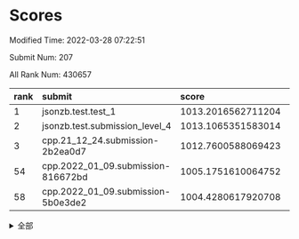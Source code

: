 # Scores

Modified Time: 2022-03-28 07:22:51

Submit Num: 207

All Rank Num: 430657

| rank |               submit               |       score        |       sigma        | pk_num |
| :--- | :--------------------------------- | :----------------- | :----------------- | :----- |
| 1    | jsonzb.test.test_1                 | 1013.2016562711204 | 0.7932206058751239 | 8320   |
| 2    | jsonzb.test.submission_level_4     | 1013.1065351583014 | 0.8084093706474451 | 8322   |
| 3    | cpp.21_12_24.submission-2b2ea0d7   | 1012.7600588069423 | 0.800144597263104  | 8320   |
| 54   | cpp.2022_01_09.submission-816672bd | 1005.1751610064752 | 0.7281869314547813 | 8323   |
| 58   | cpp.2022_01_09.submission-5b0e3de2 | 1004.4280617920708 | 0.7068190033176333 | 8324   |


<details>
<summary>全部</summary>

| rank |                 submit                 |       score        |       sigma        | pk_num |
| :--- | :------------------------------------- | :----------------- | :----------------- | :----- |
| 1    | jsonzb.test.test_1                     | 1013.2016562711204 | 0.7932206058751239 | 8320   |
| 2    | jsonzb.test.submission_level_4         | 1013.1065351583014 | 0.8084093706474451 | 8322   |
| 3    | cpp.21_12_24.submission-2b2ea0d7       | 1012.7600588069423 | 0.800144597263104  | 8320   |
| 4    | gobigger.level_3.submission_level_3_33 | 1012.3803724220269 | 0.8341829313957105 | 8322   |
| 5    | gobigger.level_3.submission_level_3_48 | 1011.614354776469  | 0.7891975704773438 | 8320   |
| 6    | gobigger.level_3.submission_level_3_10 | 1011.4544213497885 | 0.7671856022860353 | 8319   |
| 7    | gobigger.level_3.submission_level_3_22 | 1011.3320386894669 | 0.8084877236764888 | 8321   |
| 8    | gobigger.level_3.submission_level_3_47 | 1011.0106109367065 | 0.7555838947817896 | 8325   |
| 9    | gobigger.level_3.submission_level_3_11 | 1010.9554923807912 | 0.7780019616391414 | 8319   |
| 10   | gobigger.level_3.submission_level_3_43 | 1010.9215478278778 | 0.7445861553855073 | 8325   |
| 11   | gobigger.level_3.submission_level_3_0  | 1010.9072630741397 | 0.7809551115316079 | 8315   |
| 12   | gobigger.level_3.submission_level_3_44 | 1010.8578228396175 | 0.7591129224142268 | 8319   |
| 13   | gobigger.level_3.submission_level_3_27 | 1010.8352048234851 | 0.7641255965861914 | 8323   |
| 14   | gobigger.level_3.submission_level_3_19 | 1010.8337960196477 | 0.7582493360408419 | 8323   |
| 15   | gobigger.level_3.submission_level_3_1  | 1010.8200927342037 | 0.7824127444414154 | 8323   |
| 16   | gobigger.level_3.submission_level_3_39 | 1010.8173639197339 | 0.7523420295384983 | 8328   |
| 17   | gobigger.level_3.submission_level_3_31 | 1010.6795084127244 | 0.7815631813782594 | 8321   |
| 18   | gobigger.level_3.submission_level_3_25 | 1010.4631108707389 | 0.765457007474319  | 8320   |
| 19   | gobigger.level_3.submission_level_3_4  | 1010.4326705730953 | 0.7849181720061922 | 8321   |
| 20   | gobigger.level_3.submission_level_3_2  | 1010.381724925856  | 0.7854605034801799 | 8320   |
| 21   | gobigger.level_3.submission_level_3_9  | 1010.3356837118488 | 0.7414408021453874 | 8319   |
| 22   | gobigger.level_3.submission_level_3_24 | 1010.2398858436941 | 0.7576803224620039 | 8322   |
| 23   | gobigger.level_3.submission_level_3_40 | 1010.1790759608805 | 0.7645088003094426 | 8321   |
| 24   | gobigger.level_3.submission_level_3_38 | 1010.1636501097399 | 0.759707526503243  | 8324   |
| 25   | gobigger.level_3.submission_level_3_21 | 1010.1505482992932 | 0.759667544320946  | 8328   |
| 26   | gobigger.level_3.submission_level_3_17 | 1010.1491108449301 | 0.7439569826916188 | 8322   |
| 27   | gobigger.level_3.submission_level_3_37 | 1010.110295847921  | 0.7771717941424466 | 8318   |
| 28   | gobigger.level_3.submission_level_3_30 | 1010.0734810477819 | 0.7878762702249719 | 8326   |
| 29   | gobigger.level_3.submission_level_3_8  | 1010.0501145137673 | 0.7692940519991864 | 8320   |
| 30   | gobigger.level_3.submission_level_3_12 | 1009.984196732649  | 0.7480077382567025 | 8323   |
| 31   | gobigger.level_3.submission_level_3_6  | 1009.9032394798865 | 0.7600171832362713 | 8317   |
| 32   | gobigger.level_3.submission_level_3_15 | 1009.811103832411  | 0.7405750388003859 | 8317   |
| 33   | gobigger.level_3.submission_level_3_49 | 1009.7966455764524 | 0.7737590035233474 | 8320   |
| 34   | gobigger.level_3.submission_level_3_34 | 1009.7630516618943 | 0.765768133493756  | 8321   |
| 35   | gobigger.level_3.submission_level_3_41 | 1009.7538481439781 | 0.7667845530385314 | 8323   |
| 36   | gobigger.level_3.submission_level_3_45 | 1009.7501063933078 | 0.7402304998324228 | 8316   |
| 37   | gobigger.level_3.submission_level_3_35 | 1009.7291943218102 | 0.7545300899588264 | 8313   |
| 38   | gobigger.level_3.submission_level_3_13 | 1009.5260064659017 | 0.7480066166518471 | 8322   |
| 39   | gobigger.level_3.submission_level_3_7  | 1009.5170576754219 | 0.7629519857515362 | 8321   |
| 40   | gobigger.level_3.submission_level_3_5  | 1009.4784123588241 | 0.7629572961021771 | 8320   |
| 41   | gobigger.level_3.submission_level_3_20 | 1009.4392973892774 | 0.7514857409564627 | 8324   |
| 42   | gobigger.level_3.submission_level_3_28 | 1009.4310156424638 | 0.7445801270597108 | 8319   |
| 43   | gobigger.level_3.submission_level_3_16 | 1009.374919740145  | 0.7440415520700802 | 8320   |
| 44   | gobigger.level_3.submission_level_3_18 | 1009.3204046695163 | 0.7593028497090419 | 8321   |
| 45   | gobigger.level_3.submission_level_3_46 | 1009.1595946702307 | 0.765216124791516  | 8325   |
| 46   | gobigger.level_3.submission_level_3_42 | 1009.093532833654  | 0.7398048287221146 | 8318   |
| 47   | gobigger.level_3.submission_level_3_29 | 1009.0192118121302 | 0.7569366480940315 | 8326   |
| 48   | gobigger.level_3.submission_level_3_32 | 1008.940509288587  | 0.7460933416201931 | 8320   |
| 49   | gobigger.level_3.submission_level_3_23 | 1008.7916731235475 | 0.7420367813076596 | 8319   |
| 50   | gobigger.level_3.submission_level_3_14 | 1008.7410086096862 | 0.7390996683277335 | 8321   |
| 51   | gobigger.level_3.submission_level_3_26 | 1008.5409754880128 | 0.7626602482825017 | 8321   |
| 52   | gobigger.level_3.submission_level_3_36 | 1008.2965942528051 | 0.7582367796376853 | 8320   |
| 53   | gobigger.level_3.submission_level_3_3  | 1008.2645327303067 | 0.7456392283743691 | 8323   |
| 54   | cpp.2022_01_09.submission-816672bd     | 1005.1751610064752 | 0.7281869314547813 | 8323   |
| 55   | gobigger.level_1.submission_level_1_23 | 1004.7581677362158 | 0.7277773539040794 | 8317   |
| 56   | gobigger.level_1.submission_level_1_8  | 1004.7186291736068 | 0.7197950382845979 | 8325   |
| 57   | gobigger.level_1.submission_level_1_34 | 1004.447072391604  | 0.7200721923646043 | 8322   |
| 58   | cpp.2022_01_09.submission-5b0e3de2     | 1004.4280617920708 | 0.7068190033176333 | 8324   |
| 59   | gobigger.level_1.submission_level_1_36 | 1004.1727613138944 | 0.7163760036798745 | 8323   |
| 60   | gobigger.level_1.submission_level_1_28 | 1004.1558806194255 | 0.720796310517512  | 8319   |
| 61   | gobigger.level_1.submission_level_1_4  | 1004.0983604039632 | 0.7274127782242281 | 8325   |
| 62   | gobigger.level_1.submission_level_1_32 | 1004.0524710753307 | 0.720159886602967  | 8313   |
| 63   | gobigger.level_1.submission_level_1_1  | 1004.0204550061495 | 0.7064168721121724 | 8323   |
| 64   | gobigger.level_1.submission_level_1_41 | 1003.9918055981267 | 0.721457672140491  | 8321   |
| 65   | gobigger.level_1.submission_level_1_33 | 1003.8878639513566 | 0.7277760115558729 | 8324   |
| 66   | gobigger.level_1.submission_level_1_35 | 1003.8571286267023 | 0.7162153759427    | 8324   |
| 67   | gobigger.level_1.submission_level_1_27 | 1003.8402086950156 | 0.7166184884280843 | 8326   |
| 68   | gobigger.level_1.submission_level_1_46 | 1003.8319854003495 | 0.7235330005560803 | 8321   |
| 69   | gobigger.level_1.submission_level_1_45 | 1003.8069678307336 | 0.7196358006754714 | 8317   |
| 70   | gobigger.level_1.submission_level_1_6  | 1003.6897146227967 | 0.703891795860886  | 8323   |
| 71   | gobigger.level_1.submission_level_1_21 | 1003.5815934927016 | 0.7196892766138867 | 8322   |
| 72   | gobigger.level_1.submission_level_1_48 | 1003.5502767963827 | 0.7077439876996467 | 8319   |
| 73   | gobigger.level_1.submission_level_1_25 | 1003.4516034498056 | 0.714035487943125  | 8322   |
| 74   | gobigger.level_1.submission_level_1_22 | 1003.4478696590502 | 0.7236725330257495 | 8323   |
| 75   | gobigger.level_1.submission_level_1_29 | 1003.4041649251074 | 0.7241176814049594 | 8325   |
| 76   | gobigger.level_1.submission_level_1_44 | 1003.3685974720136 | 0.7307443005150043 | 8325   |
| 77   | gobigger.level_1.submission_level_1_38 | 1003.3150430423359 | 0.7211253528984544 | 8326   |
| 78   | gobigger.level_1.submission_level_1_9  | 1003.1937539944452 | 0.7197958480576294 | 8323   |
| 79   | gobigger.level_1.submission_level_1_37 | 1003.1895394812611 | 0.6967725970237094 | 8326   |
| 80   | gobigger.level_1.submission_level_1_5  | 1003.1845179823755 | 0.7206854826093442 | 8325   |
| 81   | gobigger.level_1.submission_level_1_2  | 1003.1729909459727 | 0.7168597630461973 | 8323   |
| 82   | gobigger.level_1.submission_level_1_13 | 1003.156298851705  | 0.7332634752784281 | 8327   |
| 83   | gobigger.level_1.submission_level_1_17 | 1003.0961875762131 | 0.7269916044116934 | 8319   |
| 84   | gobigger.level_1.submission_level_1_30 | 1003.0307979346996 | 0.709563216813873  | 8324   |
| 85   | gobigger.level_1.submission_level_1_15 | 1003.0074517583934 | 0.7128304218317558 | 8322   |
| 86   | gobigger.level_1.submission_level_1_49 | 1002.9996637297755 | 0.7091852820971711 | 8328   |
| 87   | gobigger.level_1.submission_level_1_47 | 1002.9806792255386 | 0.7195001434122791 | 8324   |
| 88   | gobigger.level_1.submission_level_1_14 | 1002.9679758461202 | 0.7067567476134164 | 8323   |
| 89   | gobigger.level_1.submission_level_1_31 | 1002.9361473236692 | 0.7094389614923141 | 8323   |
| 90   | gobigger.level_1.submission_level_1_11 | 1002.9044922153948 | 0.7212359523637298 | 8321   |
| 91   | gobigger.level_1.submission_level_1_39 | 1002.885201849136  | 0.7139390506323088 | 8317   |
| 92   | gobigger.level_1.submission_level_1_20 | 1002.8691573737367 | 0.7234872705328315 | 8322   |
| 93   | gobigger.level_1.submission_level_1_16 | 1002.8634535478036 | 0.7190222704183732 | 8318   |
| 94   | gobigger.level_1.submission_level_1_18 | 1002.8332473354861 | 0.7038527057763698 | 8320   |
| 95   | gobigger.level_1.submission_level_1_12 | 1002.8292631633872 | 0.7145201733882677 | 8322   |
| 96   | gobigger.level_1.submission_level_1_42 | 1002.7605717930094 | 0.7213777999018328 | 8322   |
| 97   | gobigger.level_1.submission_level_1_0  | 1002.7327226755285 | 0.7107947120212957 | 8324   |
| 98   | gobigger.level_1.submission_level_1_43 | 1002.615028264263  | 0.7237770714197754 | 8321   |
| 99   | gobigger.level_1.submission_level_1_10 | 1002.5953492960559 | 0.7044765399684446 | 8322   |
| 100  | gobigger.level_1.submission_level_1_40 | 1002.4010353450033 | 0.6991335176059239 | 8325   |
| 101  | gobigger.level_1.submission_level_1_7  | 1002.3453265530486 | 0.7184380330670181 | 8318   |
| 102  | gobigger.level_1.submission_level_1_3  | 1002.218291723693  | 0.7094494692015717 | 8321   |
| 103  | gobigger.level_1.submission_level_1_24 | 1002.1479131222496 | 0.715587453911231  | 8322   |
| 104  | gobigger.level_1.submission_level_1_19 | 1002.0698675557213 | 0.7025335833570373 | 8323   |
| 105  | gobigger.level_1.submission_level_1_26 | 1001.2028105705429 | 0.7178889878134757 | 8322   |
| 106  | gobigger.random.submission_random_34   | 997.5869674735815  | 0.7081255325963238 | 8323   |
| 107  | gobigger.random.submission_random_45   | 997.3472420521459  | 0.7025407438206358 | 8317   |
| 108  | gobigger.random.submission_random_9    | 997.2815091385972  | 0.7096773801035926 | 8319   |
| 109  | gobigger.random.submission_random_41   | 997.2015811792244  | 0.7088198531197006 | 8314   |
| 110  | gobigger.random.submission_random_8    | 997.0302800357482  | 0.7094647603509376 | 8322   |
| 111  | gobigger.random.submission_random_39   | 996.8738375283358  | 0.7112673134319185 | 8326   |
| 112  | gobigger.random.submission_random_35   | 996.8077878609333  | 0.6997856057226862 | 8320   |
| 113  | gobigger.random.submission_random_29   | 996.7000781290359  | 0.7129432303577008 | 8322   |
| 114  | gobigger.random.submission_random_21   | 996.6619865364148  | 0.6976848347757731 | 8323   |
| 115  | gobigger.random.submission_random_10   | 996.6344331604198  | 0.7104860484287993 | 8330   |
| 116  | gobigger.random.submission_random_18   | 996.6337478176463  | 0.7112380768734425 | 8319   |
| 117  | gobigger.random.submission_random_7    | 996.6148662204155  | 0.7080805853418884 | 8323   |
| 118  | gobigger.random.submission_random_27   | 996.5605104167877  | 0.706237150900554  | 8320   |
| 119  | gobigger.random.submission_random_16   | 996.5478477229586  | 0.6980720846028552 | 8320   |
| 120  | gobigger.random.submission_random_17   | 996.5010107971397  | 0.7139609901015214 | 8325   |
| 121  | gobigger.random.submission_random_13   | 996.2723152521379  | 0.7074326872005232 | 8322   |
| 122  | gobigger.random.submission_random_14   | 996.175104852243   | 0.707722438579834  | 8323   |
| 123  | gobigger.random.submission_random_20   | 996.1600758626058  | 0.7115098573088184 | 8318   |
| 124  | gobigger.random.submission_random_44   | 996.0377695435404  | 0.7162395841879573 | 8319   |
| 125  | gobigger.random.submission_random_2    | 996.0374652894421  | 0.6972027558411893 | 8323   |
| 126  | gobigger.random.submission_random_12   | 995.9889782335212  | 0.7129137330069929 | 8319   |
| 127  | gobigger.random.submission_random_19   | 995.9776408651015  | 0.7140923609270592 | 8321   |
| 128  | gobigger.random.submission_random_46   | 995.9107189112576  | 0.7188898585217794 | 8322   |
| 129  | gobigger.random.submission_random_49   | 995.787898887788   | 0.6918532541141091 | 8322   |
| 130  | gobigger.random.submission_random_23   | 995.7547767693111  | 0.7048471025918642 | 8327   |
| 131  | gobigger.random.submission_random_6    | 995.7205270466484  | 0.7245921808928985 | 8322   |
| 132  | gobigger.random.submission_random_26   | 995.6955038160967  | 0.7207667229671636 | 8322   |
| 133  | gobigger.random.submission_random_30   | 995.683013273211   | 0.7160720057823546 | 8320   |
| 134  | gobigger.random.submission_random_31   | 995.6824751370515  | 0.7074035965812124 | 8324   |
| 135  | gobigger.random.submission_random_4    | 995.6657147460116  | 0.701019518660836  | 8322   |
| 136  | gobigger.random.submission_random_28   | 995.6245339882187  | 0.700466226009188  | 8322   |
| 137  | gobigger.random.submission_random_0    | 995.5810470874214  | 0.7099060631665575 | 8321   |
| 138  | gobigger.random.submission_random_42   | 995.578061702735   | 0.7260177082105346 | 8321   |
| 139  | gobigger.random.submission_random_36   | 995.5639618693434  | 0.7114140256818404 | 8322   |
| 140  | gobigger.random.submission_random_38   | 995.5153401583261  | 0.6988074303464153 | 8323   |
| 141  | gobigger.random.submission_random_47   | 995.458163966293   | 0.7013078940154102 | 8319   |
| 142  | gobigger.random.submission_random_22   | 995.4580082717514  | 0.7144531398475223 | 8325   |
| 143  | gobigger.random.submission_random_48   | 995.4063517323311  | 0.7184394672607657 | 8321   |
| 144  | gobigger.random.submission_random_37   | 995.3959841921981  | 0.7028564645445857 | 8323   |
| 145  | gobigger.random.submission_random_24   | 995.3874266422852  | 0.7278746262423057 | 8330   |
| 146  | gobigger.random.submission_random_40   | 995.3744694304028  | 0.7097793099873002 | 8326   |
| 147  | gobigger.random.submission_random_25   | 995.2447418231728  | 0.716489921613507  | 8319   |
| 148  | gobigger.random.submission_random_1    | 995.2436502769151  | 0.7171633580646378 | 8320   |
| 149  | gobigger.random.submission_random_11   | 995.1977405404093  | 0.7226061881093779 | 8318   |
| 150  | gobigger.random.submission_random_43   | 995.1173406594793  | 0.7095913899872118 | 8323   |
| 151  | gobigger.random.submission_random_3    | 994.9791856842379  | 0.7138755926167073 | 8322   |
| 152  | gobigger.random.submission_random_32   | 994.9683086848636  | 0.7125014842314106 | 8319   |
| 153  | gobigger.random.submission_random_33   | 994.7254465568072  | 0.7179684023406937 | 8321   |
| 154  | gobigger.random.submission_random_5    | 994.4397260845244  | 0.7180003096451164 | 8321   |
| 155  | gobigger.level_2.submission_level_2_6  | 994.4139734332057  | 0.7362682435842912 | 8320   |
| 156  | gobigger.random.submission_random_15   | 994.4033643340304  | 0.7170689325244584 | 8321   |
| 157  | gobigger.level_2.submission_level_2_9  | 994.1816574564441  | 0.7246478314325216 | 8324   |
| 158  | gobigger.level_2.submission_level_2_2  | 993.9986064606104  | 0.7311357451272966 | 8325   |
| 159  | gobigger.level_2.submission_level_2_30 | 993.7046871084277  | 0.7124898114485192 | 8323   |
| 160  | gobigger.level_2.submission_level_2_28 | 993.5125851087073  | 0.7194082298727856 | 8320   |
| 161  | gobigger.level_2.submission_level_2_5  | 993.3932019459512  | 0.7322468194487334 | 8324   |
| 162  | gobigger.level_2.submission_level_2_21 | 993.3738115721036  | 0.7405222572309025 | 8324   |
| 163  | gobigger.level_2.submission_level_2_33 | 993.231990440593   | 0.7172346990023547 | 8320   |
| 164  | gobigger.level_2.submission_level_2_29 | 993.1787848047047  | 0.7459521415630223 | 8322   |
| 165  | gobigger.level_2.submission_level_2_46 | 993.1417806161553  | 0.7355216283888917 | 8330   |
| 166  | gobigger.level_2.submission_level_2_3  | 992.9925148775346  | 0.7348592346380617 | 8325   |
| 167  | gobigger.level_2.submission_level_2_0  | 992.9060620932656  | 0.758777792100859  | 8325   |
| 168  | gobigger.level_2.submission_level_2_12 | 992.875094596432   | 0.7496832751599355 | 8326   |
| 169  | gobigger.level_2.submission_level_2_4  | 992.8650318853463  | 0.7397204098648836 | 8318   |
| 170  | gobigger.level_2.submission_level_2_27 | 992.7831758970387  | 0.7327212979644437 | 8324   |
| 171  | gobigger.level_2.submission_level_2_43 | 992.6257335974049  | 0.7367654968047738 | 8324   |
| 172  | gobigger.level_2.submission_level_2_38 | 992.6233430470021  | 0.7477868449956935 | 8323   |
| 173  | gobigger.level_2.submission_level_2_47 | 992.6172786398688  | 0.7247684014244026 | 8323   |
| 174  | gobigger.level_2.submission_level_2_44 | 992.5821342192522  | 0.7372326037695126 | 8322   |
| 175  | gobigger.level_2.submission_level_2_45 | 992.4985379289443  | 0.730838069253477  | 8326   |
| 176  | gobigger.level_2.submission_level_2_39 | 992.4853804297768  | 0.7427353269987568 | 8323   |
| 177  | gobigger.level_2.submission_level_2_13 | 992.4631464603241  | 0.7587912632055173 | 8324   |
| 178  | gobigger.level_2.submission_level_2_7  | 992.4556411003255  | 0.7440616619080395 | 8325   |
| 179  | gobigger.level_2.submission_level_2_31 | 992.4548512144797  | 0.74780472752287   | 8319   |
| 180  | gobigger.level_2.submission_level_2_1  | 992.377507814288   | 0.7451335626270148 | 8315   |
| 181  | gobigger.level_2.submission_level_2_17 | 992.3304579890208  | 0.7418102218203695 | 8318   |
| 182  | gobigger.level_2.submission_level_2_16 | 992.1532888127773  | 0.7360010711501235 | 8322   |
| 183  | gobigger.level_2.submission_level_2_10 | 992.1473523679684  | 0.7607709175246162 | 8318   |
| 184  | gobigger.level_2.submission_level_2_49 | 992.1197330984304  | 0.7531729487655737 | 8323   |
| 185  | gobigger.level_2.submission_level_2_32 | 991.8912590234386  | 0.738716166273044  | 8328   |
| 186  | gobigger.level_2.submission_level_2_19 | 991.8795998018444  | 0.7356837575537389 | 8323   |
| 187  | gobigger.level_2.submission_level_2_8  | 991.8630749255391  | 0.7362066968314795 | 8320   |
| 188  | gobigger.level_2.submission_level_2_40 | 991.8446081120867  | 0.7496773948846962 | 8321   |
| 189  | gobigger.level_2.submission_level_2_25 | 991.8265156482945  | 0.7400094283811771 | 8323   |
| 190  | gobigger.level_2.submission_level_2_20 | 991.8196547148274  | 0.7521494850967213 | 8322   |
| 191  | gobigger.level_2.submission_level_2_48 | 991.7117971313859  | 0.7230117264653356 | 8322   |
| 192  | gobigger.level_2.submission_level_2_22 | 991.6951618216656  | 0.7551178163834683 | 8317   |
| 193  | gobigger.level_2.submission_level_2_36 | 991.6697713609989  | 0.7414753825724278 | 8321   |
| 194  | gobigger.level_2.submission_level_2_34 | 991.5681760580021  | 0.7432632699511801 | 8324   |
| 195  | gobigger.level_2.submission_level_2_42 | 991.3709148572301  | 0.7422193711513436 | 8323   |
| 196  | gobigger.level_2.submission_level_2_35 | 991.3565655653416  | 0.7553588633480585 | 8326   |
| 197  | gobigger.level_2.submission_level_2_15 | 991.3467569622884  | 0.7540320060353388 | 8322   |
| 198  | gobigger.level_2.submission_level_2_41 | 991.1396537645663  | 0.7510295283823699 | 8321   |
| 199  | gobigger.level_2.submission_level_2_18 | 991.0959659064247  | 0.7498692720939613 | 8325   |
| 200  | gobigger.level_2.submission_level_2_26 | 990.7726297044309  | 0.7610634811604221 | 8324   |
| 201  | gobigger.level_2.submission_level_2_37 | 990.7132050678525  | 0.7617669886350489 | 8319   |
| 202  | gobigger.level_2.submission_level_2_23 | 990.6701617806929  | 0.7728154743054751 | 8323   |
| 203  | gobigger.level_2.submission_level_2_11 | 990.3089839511781  | 0.749121134293183  | 8319   |
| 204  | gobigger.level_2.submission_level_2_24 | 990.0198348603941  | 0.7464650596268669 | 8323   |
| 205  | gobigger.level_2.submission_level_2_14 | 989.8212627178109  | 0.7584541378959847 | 8324   |
| 206  | gobigger.none.submission_none_0        | 977.8622218779253  | 1.4160929661222892 | 8323   |
| 207  | gobigger.none.submission_none_1        | 977.5181736799142  | 1.4848105022593394 | 8322   |

</details>